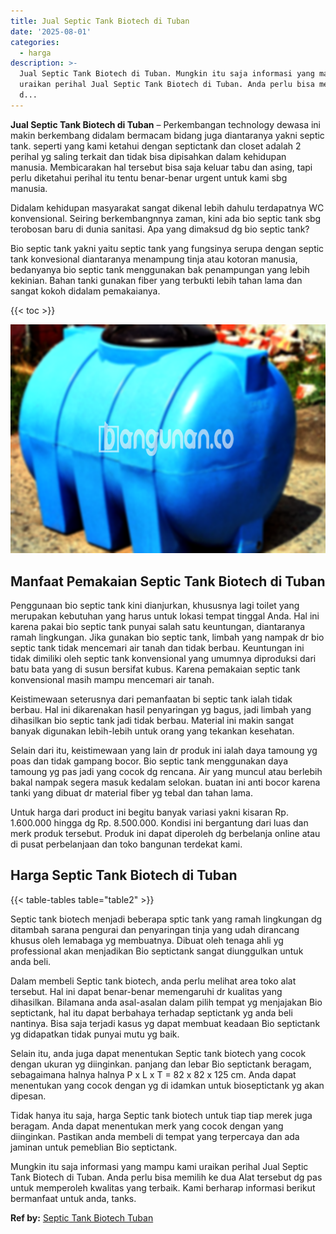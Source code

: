 ```yaml
---
title: Jual Septic Tank Biotech di Tuban
date: '2025-08-01'
categories:
  - harga
description: >-
  Jual Septic Tank Biotech di Tuban. Mungkin itu saja informasi yang mampu kami
  uraikan perihal Jual Septic Tank Biotech di Tuban. Anda perlu bisa memilih ke
  d...
---
```


**Jual Septic Tank Biotech di Tuban** – Perkembangan technology dewasa ini makin berkembang didalam bermacam bidang juga diantaranya yakni septic tank. seperti yang kami ketahui dengan septictank dan closet adalah 2 perihal yg saling terkait dan tidak bisa dipisahkan dalam kehidupan manusia. Membicarakan hal tersebut bisa saja keluar tabu dan asing, tapi perlu diketahui perihal itu tentu benar-benar urgent untuk kami sbg manusia.

Didalam kehidupan masyarakat sangat dikenal lebih dahulu terdapatnya WC konvensional. Seiring berkembangnnya zaman, kini ada bio septic tank sbg terobosan baru di dunia sanitasi. Apa yang dimaksud dg bio septic tank?

Bio septic tank yakni yaitu septic tank yang fungsinya serupa dengan septic tank konvesional diantaranya menampung tinja atau kotoran manusia, bedanyanya bio septic tank menggunakan bak penampungan yang lebih kekinian. Bahan tanki gunakan fiber yang terbukti lebih tahan lama dan sangat kokoh didalam pemakaianya.

{{< toc >}}

![Jual Septic Tank Biotech di Tuban](/images/jual-bio-septictank-03.png)

## Manfaat Pemakaian Septic Tank Biotech di Tuban

Penggunaan bio septic tank kini dianjurkan, khususnya lagi toilet yang merupakan kebutuhan yang harus untuk lokasi tempat tinggal Anda. Hal ini karena pakai bio septic tank punyai salah satu keuntungan, diantaranya ramah lingkungan. Jika gunakan bio septic tank, limbah yang nampak dr bio septic tank tidak mencemari air tanah dan tidak berbau. Keuntungan ini tidak dimiliki oleh septic tank konvensional yang umumnya diproduksi dari batu bata yang di susun bersifat kubus. Karena pemakaian septic tank konvensional masih mampu mencemari air tanah.

Keistimewaan seterusnya dari pemanfaatan bi septic tank ialah tidak berbau. Hal ini dikarenakan hasil penyaringan yg bagus, jadi limbah yang dihasilkan bio septic tank jadi tidak berbau. Material ini makin sangat banyak digunakan lebih-lebih untuk orang yang tekankan kesehatan.

Selain dari itu, keistimewaan yang lain dr produk ini ialah daya tamoung yg poas dan tidak gampang bocor. Bio septic tank menggunakan daya tamoung yg pas jadi yang cocok dg rencana. Air yang muncul atau berlebih bakal nampak segera masuk kedalam selokan. buatan ini anti bocor karena tanki yang dibuat dr material fiber yg tebal dan tahan lama.

Untuk harga dari product ini begitu banyak variasi yakni kisaran Rp. 1.600.000 hingga dg Rp. 8.500.000. Kondisi ini bergantung dari luas dan merk produk tersebut. Produk ini dapat diperoleh dg berbelanja online atau di pusat perbelanjaan dan toko bangunan terdekat kami.

## Harga Septic Tank Biotech di Tuban

{{< table-tables table="table2" >}}

Septic tank biotech menjadi beberapa sptic tank yang ramah lingkungan dg ditambah sarana pengurai dan penyaringan tinja yang udah dirancang khusus oleh lemabaga yg membuatnya. Dibuat oleh tenaga ahli yg professional akan menjadikan Bio septictank sangat diunggulkan untuk anda beli.

Dalam membeli Septic tank biotech, anda perlu melihat area toko alat tersebut. Hal ini dapat benar-benar memengaruhi dr kualitas yang dihasilkan. Bilamana anda asal-asalan dalam pilih tempat yg menjajakan Bio septictank, hal itu dapat berbahaya terhadap septictank yg anda beli nantinya. Bisa saja terjadi kasus yg dapat membuat keadaan Bio septictank yg didapatkan tidak punyai mutu yg baik.

Selain itu, anda juga dapat menentukan Septic tank biotech yang cocok dengan ukuran yg diinginkan. panjang dan lebar Bio septictank beragam, sebagaimana halnya halnya P x L x T = 82 x 82 x 125 cm. Anda dapat menentukan yang cocok dengan yg di idamkan untuk bioseptictank yg akan dipesan.

Tidak hanya itu saja, harga Septic tank biotech untuk tiap tiap merek juga beragam. Anda dapat menentukan merk yang cocok dengan yang diinginkan. Pastikan anda membeli di tempat yang terpercaya dan ada jaminan untuk pemeblian Bio septictank.

Mungkin itu saja informasi yang mampu kami uraikan perihal Jual Septic Tank Biotech di Tuban. Anda perlu bisa memilih ke dua Alat tersebut dg pas untuk memperoleh kwalitas yang terbaik. Kami berharap informasi berikut bermanfaat untuk anda, tanks.

**Ref by:** [Septic Tank Biotech Tuban](https://id.wikipedia.org/wiki/Septic)
